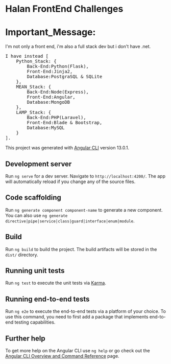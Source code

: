 # Halan FrontEnd Challenges

# Important_Message:

I'm not only a front end, i'm also a full stack dev but i don't have .net.
<pre>
I have instead [
    Python_Stack: {
        Back-End:Python(Flask),
        Front-End:Jinja2,
        Database:PostgraSQL & SQLite
    },
    MEAN_Stack: {
        Back-End:Node(Express),
        Front-End:Angular,
        Database:MongoDB
    },
    LAMP_Stack: {
        Back-End:PHP(Laravel),
        Front-End:Blade & Bootstrap,
        Database:MySQL
    }
].
</pre>

This project was generated with [Angular CLI](https://github.com/angular/angular-cli) version 13.0.1.

## Development server

Run `ng serve` for a dev server. Navigate to `http://localhost:4200/`. The app will automatically reload if you change any of the source files.

## Code scaffolding

Run `ng generate component component-name` to generate a new component. You can also use `ng generate directive|pipe|service|class|guard|interface|enum|module`.

## Build

Run `ng build` to build the project. The build artifacts will be stored in the `dist/` directory.

## Running unit tests

Run `ng test` to execute the unit tests via [Karma](https://karma-runner.github.io).

## Running end-to-end tests

Run `ng e2e` to execute the end-to-end tests via a platform of your choice. To use this command, you need to first add a package that implements end-to-end testing capabilities.

## Further help

To get more help on the Angular CLI use `ng help` or go check out the [Angular CLI Overview and Command Reference](https://angular.io/cli) page.
